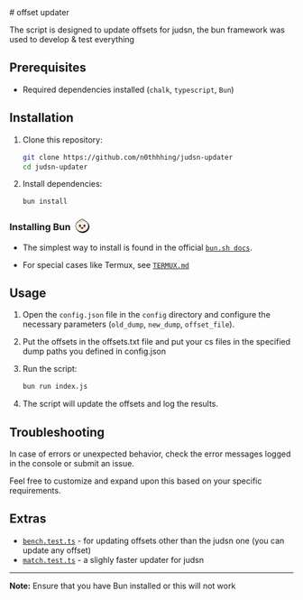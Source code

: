<!-- markdownlint-capture -->
<!-- markdownlint-disable -->
<!DOCTYPE html>
<html leng="eng">

<head>
  <meta charset="UTF-8">
  <meta name="viewport" content="width=device-width, initial-scale=1.0">
</head>
<style>
.logo {
  border-radius: 50%;
  vertical-align: -5px;
  height: 25px;
   width: 25px;
  translate: 5px;
}
</style>
<body>
# offset updater

The script is designed to update offsets for judsn, the bun framework was used to develop & test everything

## Prerequisites

- Required dependencies installed (`chalk`, `typescript`, `Bun`)

## Installation

1. Clone this repository:

    ```bash
    git clone https://github.com/n0thhhing/judsn-updater
    cd judsn-updater
    ```

2. Install dependencies:

    ```bash
    bun install
    ```

### Installing Bun [<img src="assets/logo.svg" alt="Offset Updater" class="logo"/>](https://bun.sh/docs)

- The simplest way to install is found in the official [<kbd>`bun.sh docs`</kbd>](https://bun.sh/docs/installation).

- For special cases like Termux, see <span style="margin-right: 5px;">[<kbd>`TERMUX.md`</kbd>](docs/TERMUX.md)</span>

## Usage

1. Open the `config.json` file in the `config` directory and configure the necessary parameters (`old_dump`, `new_dump`, `offset_file`).

2. Put the offsets in the offsets.txt file and put your cs files in the specified dump paths you defined in config.json

3. Run the script:

    ```bash
    bun run index.js
    ```

4. The script will update the offsets and log the results.

## Troubleshooting

In case of errors or unexpected behavior, check the error messages logged in the console or submit an issue.

Feel free to customize and expand upon this based on your specific requirements.

## Extras

- [<kbd>`bench.test.ts`</kbd>](tests/bench.test.ts) - for updating offsets other than the judsn one (you can update any offset)
- [<kbd>`match.test.ts`</kbd>](tests/match.test.ts) - a slighly faster updater for judsn

---

**Note:** Ensure that you have Bun installed or this will not work

</body>
</html>